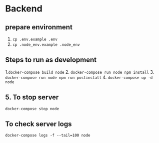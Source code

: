 # Backend

## prepare environment

1. `cp .env.example .env`
2. `cp .node_env.example .node_env`

## Steps to run as development

1.`docker-compose build node` 2. `docker-compose run node npm install` 3. `docker-compose run node npm run postinstall` 4. `docker-compose up -d node`

## 5. To stop server

`docker-compose stop node`

## To check server logs

`docker-compose logs -f --tail=100 node`
